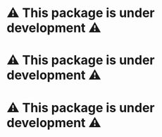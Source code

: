 # ⚠ This package is under development ⚠
# ⚠ This package is under development ⚠
# ⚠ This package is under development ⚠